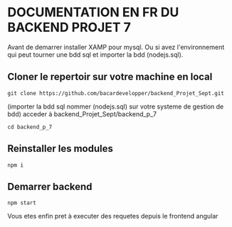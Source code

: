 # DOCUMENTATION EN FR DU BACKEND PROJET 7
Avant de demarrer installer XAMP pour mysql.
Ou si avez l'environnement qui peut tourner une bdd sql et importer la bdd (nodejs.sql).
## Cloner le repertoir sur votre machine en local
```
git clone https://github.com/bacardevelopper/backend_Projet_Sept.git
```
(importer la bdd sql nommer (nodejs.sql) sur votre systeme de gestion de bdd)
acceder à backend_Projet_Sept/backend_p_7
```
cd backend_p_7
```

## Reinstaller les modules
```
npm i
```
## Demarrer backend
```
npm start
```
Vous etes enfin pret à executer des requetes depuis le frontend angular